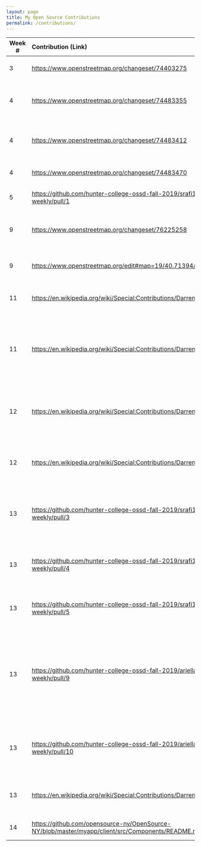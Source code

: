 ```yaml
---
layout: page
title: My Open Source Contributions
permalink: /contributions/
---
```


<!--
Type of the contribution should be "Wikipedia edit", "OpenStreet Map feature", "Project Documentation", "Project Code", "Blog Edit", etc.

The description should include a brief summary of what you did.

Replace the first row below with your contribution.

-->





| Week #       | Contribution (Link)  | Type  | Description |
|---|:---|:---|:---|
|  3   | https://www.openstreetmap.org/changeset/74403275   | Open Street Map Edit    |   I added a subway entrance    |
|  4   | https://www.openstreetmap.org/changeset/74483355    | Open Street Map Edit    |  I added a store that wasn't labeled previously  
|  4   | https://www.openstreetmap.org/changeset/74483412   | Open Street Map Edit | I added a store named He Xie Grocery Store|
|  4   | https://www.openstreetmap.org/changeset/74483470    | Open Street Map Edit    | I labeled a 99 cent pizza store     |
|  5   | https://github.com/hunter-college-ossd-fall-2019/srafi1-weekly/pull/1 | Blog Edit | I added a url for group activity 1 |
|  9   |https://www.openstreetmap.org/changeset/76225258    | Open Street Map Edit   | I added a pharmacy and store that wasn't on the map|
|  9   |https://www.openstreetmap.org/edit#map=19/40.71394/-73.99036| Open Street Map Edit | I added a store that wasn't on the map|
| 11   |https://en.wikipedia.org/wiki/Special:Contributions/Darrenzhang2000 | Wikipedia Edit |I added Ada as an eligible programming language |
| 11   |https://en.wikipedia.org/wiki/Special:Contributions/Darrenzhang2000| Wikipedia Edit |I mentioned the contest rule that there is no time consumed for a problem that is not solved.|
| 12   |https://en.wikipedia.org/wiki/Special:Contributions/Darrenzhang2000| Wikipedia Edit |Fixed grammar on Nuwan Kulasekara's page by adding "was".|
| 12   |https://en.wikipedia.org/wiki/Special:Contributions/Darrenzhang2000| Wikipedia Edit |Removed period on Morsbach's page that doesn't belong there.|
| 13   |https://github.com/hunter-college-ossd-fall-2019/srafi1-weekly/pull/3| Blog Edit | Added a hyperlink for Wikipedia Page for  Shakil's week 11 blog| 
| 13  | https://github.com/hunter-college-ossd-fall-2019/srafi1-weekly/pull/4 | Blog Edit | Added a hyperlink for Hub for Shakil's week 10 blog|
|13 | https://github.com/hunter-college-ossd-fall-2019/srafi1-weekly/pull/5 | Blog Edit | Added a hyperlink for Hugo for Shakil's week 7 blog|
| 13 | https://github.com/hunter-college-ossd-fall-2019/ariella879-weekly/pull/9| Blog Edit | Added a sentence and hyperlink discussing where the Systems 76 article can be found for Ariella's week 12 blog. |
| 13 | https://github.com/hunter-college-ossd-fall-2019/ariella879-weekly/pull/10 | Blog Edit | Added a hyperlink for 30-secs-of-cpp for Ariella's week 11 blog | 
| 13 | https://en.wikipedia.org/wiki/Special:Contributions/Darrenzhang2000 | Wikipedia Edit | Added a hyperlink to Doctor Who on Mat Irvine's page |
| 14 | https://github.com/opensource-ny/OpenSource-NY/blob/master/myapp/client/src/Components/README.md | Project | I created this entire README |
